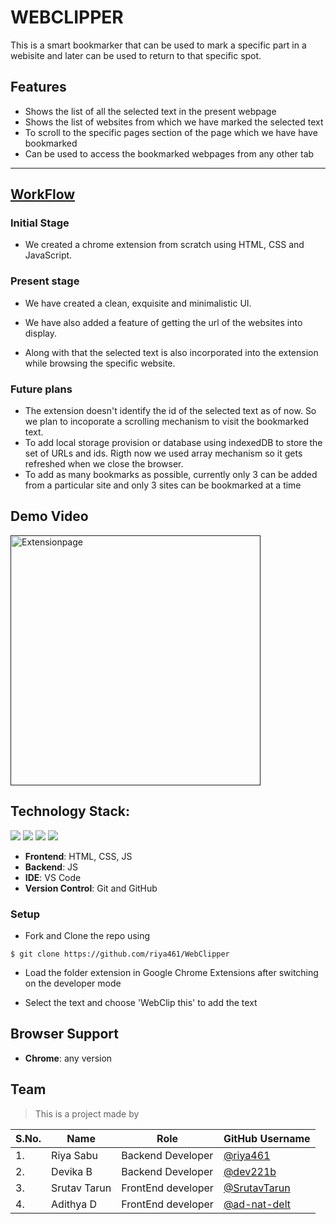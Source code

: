# WEBCLIPPER

This is a smart bookmarker that can be used to mark a specific part in a webisite and later can be used to return to that specific spot.


## Features

- Shows the list of all the selected text in the present webpage
- Shows the list of websites from which we have marked the selected text
- To scroll to the specific pages section of the page which we have have bookmarked
- Can be used to access the bookmarked webpages from any other tab
---
<u> 

## WorkFlow
</u>

### Initial Stage
- We created a chrome extension from scratch using HTML, CSS and JavaScript.
### Present stage
- We have created a clean, exquisite and minimalistic UI. <p> 
- We have also added a feature of getting the url of the websites into display.<p>
-  Along with that the selected text is also incorporated into the extension while browsing the specific website.
### Future plans
- The extension doesn't identify the id of the selected text as of now. So we plan to incoporate a scrolling mechanism to visit the bookmarked text. 
- To add local storage provision or database using indexedDB to store the set of URLs and ids. Rigth now we used array mechanism so it gets refreshed when we close the browser.
- To add as many bookmarks as possible, currently only 3 can be added from a particular site and only 3 sites can be bookmarked at a time

## Demo Video
<a href="" target="_blank" rel="noopener">
  <img src="https://github.com/riya461/WebClipper/blob/main" alt="Extensionpage"
	title="Extensionpage" width="400px" />
</a>

## Technology Stack:


<img src="https://img.shields.io/badge/html5%20-%23E34F26.svg?&style=for-the-badge&logo=html5&logoColor=white"/> <img src="https://img.shields.io/badge/css3%20-%231572B6.svg?&style=for-the-badge&logo=css3&logoColor=white"/> <img src="https://img.shields.io/badge/javascript%20-%23323330.svg?&style=for-the-badge&logo=javascript&logoColor=%23F7DF1E"/> <img src="https://img.shields.io/badge/github%20-%23121011.svg?&style=for-the-badge&logo=github&logoColor=white"/> 

- **Frontend**: HTML, CSS, JS
- **Backend**: JS
- **IDE**: VS Code
- **Version Control**: Git and GitHub


### Setup

- Fork and Clone the repo using

```
$ git clone https://github.com/riya461/WebClipper

```
- Load the folder extension in Google Chrome Extensions after switching on the developer mode


- Select the text and choose 'WebClip this' to add the text 




## Browser Support

- **Chrome**: any version

## Team

> This is a project made by 

| S.No. | Name               | Role               | GitHub Username                            |
| ----- | ------------------ | ------------------ | ---------------------------------------------------- |
| 1.    | Riya Sabu      | Backend Developer | [@riya461](https://github.com/riya461) |
| 2.    | Devika B | Backend Developer  | [@dev221b](https://github.com/dev221b)           |
| 3.    | Srutav Tarun          | FrontEnd developer                 | [@SrutavTarun](https://github.com/SrutavTarun)         |
| 4.    | Adithya D          | FrontEnd developer                 | [@ad-nat-delt](https://github.com/ad-nat-delt)         |

